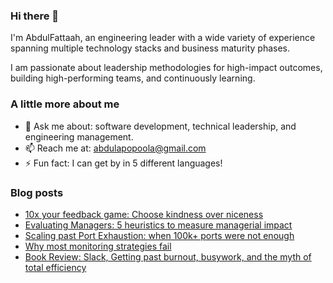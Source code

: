 ### Hi there 👋

I'm AbdulFattaah, an engineering leader with a wide variety of experience spanning multiple technology stacks and business maturity phases. 

I am passionate about leadership methodologies for high-impact outcomes, building high-performing teams, and continuously learning.

### A little more about me
- 💬 Ask me about: software development, technical leadership, and engineering management.
- 📫 Reach me at: abdulapopoola@gmail.com
- ⚡ Fun fact: I can get by in 5 different languages!

### Blog posts
<!-- BLOG-POST-LIST:START -->
- [10x your feedback game: Choose kindness over niceness](https://abdulapopoola.com/2023/02/06/10x-your-feedback-game-choose-kindness-over-niceness/)
- [Evaluating Managers: 5 heuristics to measure managerial impact](https://abdulapopoola.com/2023/01/09/evaluating-managers-5-heuristics-to-measure-managerial-impact/)
- [Scaling past Port Exhaustion: when 100k+ ports were not enough](https://abdulapopoola.com/2022/12/07/scaling-past-port-exhaustion-when-100k-ports-were-not-enough/)
- [Why most monitoring strategies fail](https://abdulapopoola.com/2022/11/16/why-most-monitoring-strategies-fail/)
- [Book Review: Slack, Getting past burnout, busywork, and the myth of total efficiency](https://abdulapopoola.com/2022/09/13/book-review-slack-getting-past-burnout-busywork-and-the-myth-of-total-efficiency/)
<!-- BLOG-POST-LIST:END -->

